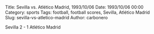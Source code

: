 Title: Sevilla vs. Atlético Madrid, 1993/10/06
Date: 1993/10/06 00:00
Category: sports
Tags: football, football scores, Sevilla, Atlético Madrid
Slug: sevilla-vs-atletico-madrid
Author: carbonero


Sevilla 2 - 1 Atlético Madrid
